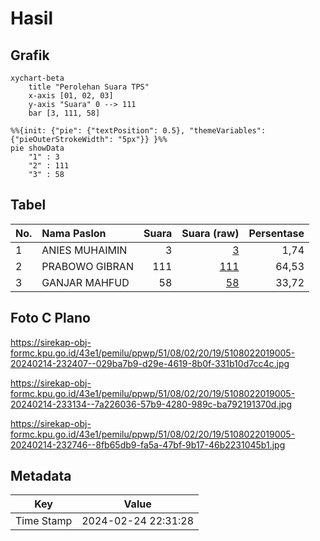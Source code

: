 # Hasil

## Grafik

```mermaid
xychart-beta
    title "Perolehan Suara TPS"
    x-axis [01, 02, 03]
    y-axis "Suara" 0 --> 111
    bar [3, 111, 58]
```

```mermaid
%%{init: {"pie": {"textPosition": 0.5}, "themeVariables": {"pieOuterStrokeWidth": "5px"}} }%%
pie showData
    "1" : 3
    "2" : 111
    "3" : 58
```

## Tabel

| No. | Nama Paslon    | Suara | Suara (raw) | Persentase |
|:--- |:-------------- | -----:| -----------:| ----------:|
| 1   | ANIES MUHAIMIN | 3     | [3][p-1]    | 1,74       |
| 2   | PRABOWO GIBRAN | 111   | [111][p-2]  | 64,53      |
| 3   | GANJAR MAHFUD  | 58    | [58][p-3]   | 33,72      |


[p-1]: https://github.com/gigit-pemilu/pemilu-2024-51-bali/blob/main/pilpres/hitung-suara/sub/51-bali/sub/08-buleleng/sub/02-seririt/sub/2019-banjarasem/sub/005-tps/sub/paslon-1.txt
[p-2]: https://github.com/gigit-pemilu/pemilu-2024-51-bali/blob/main/pilpres/hitung-suara/sub/51-bali/sub/08-buleleng/sub/02-seririt/sub/2019-banjarasem/sub/005-tps/sub/paslon-2.txt
[p-3]: https://github.com/gigit-pemilu/pemilu-2024-51-bali/blob/main/pilpres/hitung-suara/sub/51-bali/sub/08-buleleng/sub/02-seririt/sub/2019-banjarasem/sub/005-tps/sub/paslon-3.txt

## Foto C Plano

https://sirekap-obj-formc.kpu.go.id/43e1/pemilu/ppwp/51/08/02/20/19/5108022019005-20240214-232407--029ba7b9-d29e-4619-8b0f-331b10d7cc4c.jpg

https://sirekap-obj-formc.kpu.go.id/43e1/pemilu/ppwp/51/08/02/20/19/5108022019005-20240214-233134--7a226036-57b9-4280-989c-ba792191370d.jpg

https://sirekap-obj-formc.kpu.go.id/43e1/pemilu/ppwp/51/08/02/20/19/5108022019005-20240214-232746--8fb65db9-fa5a-47bf-9b17-46b2231045b1.jpg


## Metadata

| Key        | Value               |
| ---------- | ------------------- |
| Time Stamp | 2024-02-24 22:31:28 |



